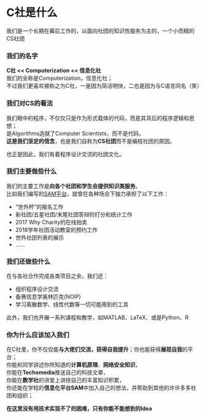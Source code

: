 # C社是什么

我们是一个长期在幕后工作的，以面向社团的知识性服务为主的，一个小而精的CS社团

### 我们的名字
**C社 << Computerization << 信息化社**  
我们的全称是Computerization，信息化社；  
不过我们更喜欢被称之为C社，一是因为简洁明快，二也是因为与C语言同名（笑）

### 我们对CS的看法
  
我们眼中的程序，不仅仅只是作为形式载体的代码，而是其背后的程序逻辑和思想；  
是Algorithms造就了Computer Scientists，而不是代码，  
**这是我们坚定的信念**，也是我们自称为**CS社团**而不是编程社团的原因。  

也正是因此，我们有着程序设计交流的社团文化。  

### 我们主要做些什么

我们的主要工作是**向各个社团和学生会提供知识类服务**。  
比如我们编写的[SAM平台](https://github.com/Computerization/SAM/)，就曾在各种场合下独力承担了以下工作：
 - “世外杯”的报名工作
 - 新社团/五星社团/末尾社团答辩的打分和统计工作
 - 2017 Why Charity的在线拍卖
 - 2018学年社团活动教室的预约工作
 - 世外社团列表的展示
 - ……

### 我们还做些什么
在与各社合作完成各类项目之余，我们还：  
* 组织程序设计交流
* 备赛信息学奥林匹克(NOIP)
* 学习离散数学、线性代数等一切可能用到的工具

此外，我们也开展一系列课程和教学，如MATLAB、LaTeX、或是Python、R

### 你为什么应该加入我们
在C社里，你不仅仅能**与大佬们交流，获得自我提升**；你也能获得**展现自我**的平台；  
你能和同学讲述你所知道的**计算机原理**、**网络安全知识**，  
你能在**Techomedia**推送自己的科技文章，  
你能在**数学社**的讲堂上讲授自己的丰富知识积累，  
你还能在学校的**信息化平台SAM**中加入自己的想法，并帮助到其他的许许多多社团和组织；  
  
**在这里没有用技术实现不了的困难，只有你能不能想到的Idea**
